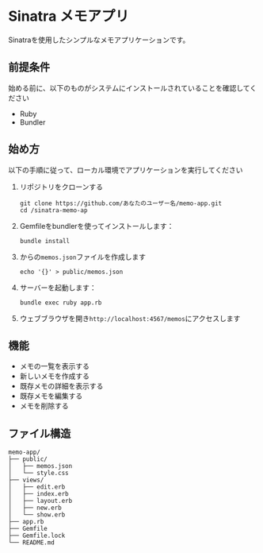 # Sinatra メモアプリ

Sinatraを使用したシンプルなメモアプリケーションです。

## 前提条件

始める前に、以下のものがシステムにインストールされていることを確認してください

- Ruby
- Bundler

## 始め方

以下の手順に従って、ローカル環境でアプリケーションを実行してください

1. リポジトリをクローンする
   ```
   git clone https://github.com/あなたのユーザー名/memo-app.git
   cd /sinatra-memo-ap
   ```

2. Gemfileをbundlerを使ってインストールします：
   ```
   bundle install
   ```

3. からの`memos.json`ファイルを作成します
   ```
   echo '{}' > public/memos.json
   ```

4. サーバーを起動します：
   ```
   bundle exec ruby app.rb
   ```

5. ウェブブラウザを開き`http://localhost:4567/memos`にアクセスします



## 機能

- メモの一覧を表示する
- 新しいメモを作成する
- 既存メモの詳細を表示する
- 既存メモを編集する
- メモを削除する

## ファイル構造

```
memo-app/
├── public/
│   ├── memos.json
│   └── style.css
├── views/
│   ├── edit.erb
│   ├── index.erb
│   ├── layout.erb
│   ├── new.erb
│   └── show.erb
├── app.rb
├── Gemfile
├── Gemfile.lock
└── README.md
```
